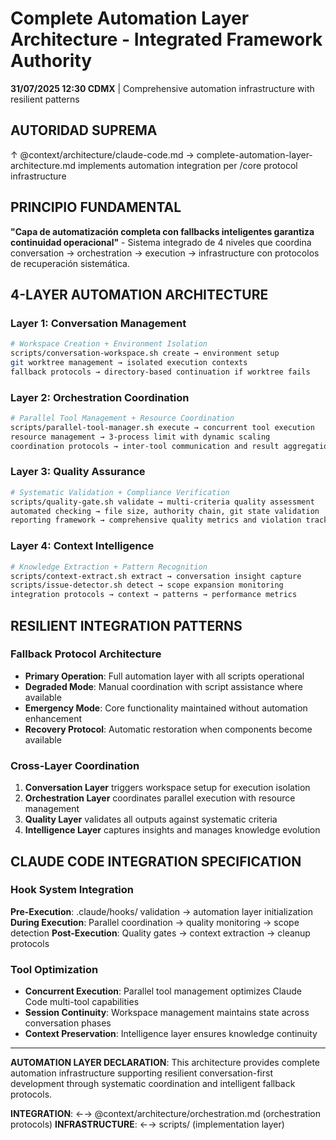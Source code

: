 # Complete Automation Layer Architecture - Integrated Framework Authority

**31/07/2025 12:30 CDMX** | Comprehensive automation infrastructure with resilient patterns

## AUTORIDAD SUPREMA  
↑ @context/architecture/claude-code.md → complete-automation-layer-architecture.md implements automation integration per /core protocol infrastructure

## PRINCIPIO FUNDAMENTAL
**"Capa de automatización completa con fallbacks inteligentes garantiza continuidad operacional"** - Sistema integrado de 4 niveles que coordina conversation → orchestration → execution → infrastructure con protocolos de recuperación sistemática.

## 4-LAYER AUTOMATION ARCHITECTURE

### Layer 1: Conversation Management
```bash
# Workspace Creation + Environment Isolation
scripts/conversation-workspace.sh create → environment setup
git worktree management → isolated execution contexts
fallback protocols → directory-based continuation if worktree fails
```

### Layer 2: Orchestration Coordination  
```bash
# Parallel Tool Management + Resource Coordination
scripts/parallel-tool-manager.sh execute → concurrent tool execution
resource management → 3-process limit with dynamic scaling
coordination protocols → inter-tool communication and result aggregation
```

### Layer 3: Quality Assurance
```bash
# Systematic Validation + Compliance Verification  
scripts/quality-gate.sh validate → multi-criteria quality assessment
automated checking → file size, authority chain, git state validation
reporting framework → comprehensive quality metrics and violation tracking
```

### Layer 4: Context Intelligence
```bash
# Knowledge Extraction + Pattern Recognition
scripts/context-extract.sh extract → conversation insight capture
scripts/issue-detector.sh detect → scope expansion monitoring  
integration protocols → context → patterns → performance metrics
```

## RESILIENT INTEGRATION PATTERNS

### Fallback Protocol Architecture
- **Primary Operation**: Full automation layer with all scripts operational
- **Degraded Mode**: Manual coordination with script assistance where available
- **Emergency Mode**: Core functionality maintained without automation enhancement  
- **Recovery Protocol**: Automatic restoration when components become available

### Cross-Layer Coordination
1. **Conversation Layer** triggers workspace setup for execution isolation
2. **Orchestration Layer** coordinates parallel execution with resource management
3. **Quality Layer** validates all outputs against systematic criteria  
4. **Intelligence Layer** captures insights and manages knowledge evolution

## CLAUDE CODE INTEGRATION SPECIFICATION

### Hook System Integration
**Pre-Execution**: .claude/hooks/ validation → automation layer initialization
**During Execution**: Parallel coordination → quality monitoring → scope detection
**Post-Execution**: Quality gates → context extraction → cleanup protocols

### Tool Optimization
- **Concurrent Execution**: Parallel tool management optimizes Claude Code multi-tool capabilities
- **Session Continuity**: Workspace management maintains state across conversation phases
- **Context Preservation**: Intelligence layer ensures knowledge continuity

---

**AUTOMATION LAYER DECLARATION**: This architecture provides complete automation infrastructure supporting resilient conversation-first development through systematic coordination and intelligent fallback protocols.

**INTEGRATION**: ←→ @context/architecture/orchestration.md (orchestration protocols)
**INFRASTRUCTURE**: ←→ scripts/ (implementation layer)